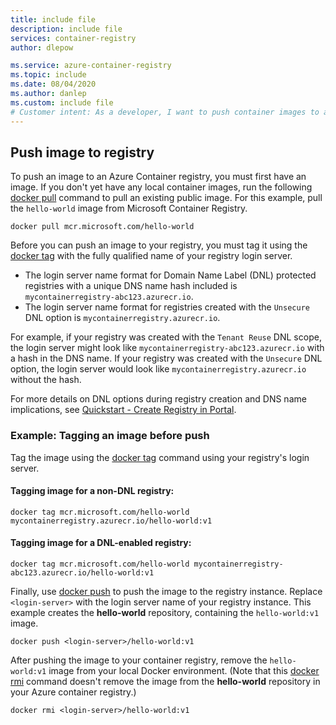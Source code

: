 ```yaml
---
title: include file
description: include file
services: container-registry
author: dlepow

ms.service: azure-container-registry
ms.topic: include
ms.date: 08/04/2020
ms.author: danlep
ms.custom: include file
# Customer intent: As a developer, I want to push container images to a container registry, so that I can manage and deploy my applications efficiently.
---
```

## Push image to registry

To push an image to an Azure Container registry, you must first have an image. If you don't yet have any local container images, run the following [docker pull][docker-pull] command to pull an existing public image. For this example, pull the `hello-world` image from Microsoft Container Registry.

```
docker pull mcr.microsoft.com/hello-world
```

Before you can push an image to your registry, you must tag it using the [docker tag][docker-tag] with the fully qualified name of your registry login server.

* The login server name format for Domain Name Label (DNL) protected registries with a unique DNS name hash included is `mycontainerregistry-abc123.azurecr.io`.
* The login server name format for registries created with the `Unsecure` DNL option is `mycontainerregistry.azurecr.io`.

For example, if your registry was created with the `Tenant Reuse` DNL scope, the login server might look like `mycontainerregistry-abc123.azurecr.io` with a hash in the DNS name. If your registry was created with the `Unsecure` DNL option, the login server would look like `mycontainerregistry.azurecr.io` without the hash.

For more details on DNL options during registry creation and DNS name implications, see [Quickstart - Create Registry in Portal](../container-registry-get-started-portal.md#configure-domain-name-label-dnl-option).

### Example: Tagging an image before push

Tag the image using the [docker tag][docker-tag] command using your registry's login server.

#### Tagging image for a non-DNL registry:

```
docker tag mcr.microsoft.com/hello-world mycontainerregistry.azurecr.io/hello-world:v1
```

#### Tagging image for a DNL-enabled registry:

```
docker tag mcr.microsoft.com/hello-world mycontainerregistry-abc123.azurecr.io/hello-world:v1
```

Finally, use [docker push][docker-push] to push the image to the registry instance. Replace `<login-server>` with the login server name of your registry instance. This example creates the **hello-world** repository, containing the `hello-world:v1` image.

```
docker push <login-server>/hello-world:v1
```

After pushing the image to your container registry, remove the `hello-world:v1` image from your local Docker environment. (Note that this [docker rmi][docker-rmi] command doesn't remove the image from the **hello-world** repository in your Azure container registry.)

```
docker rmi <login-server>/hello-world:v1
```

<!-- LINKS - External -->
[docker-push]: https://docs.docker.com/engine/reference/commandline/push/
[docker-pull]: https://docs.docker.com/engine/reference/commandline/pull/
[docker-rmi]: https://docs.docker.com/engine/reference/commandline/rmi/
[docker-run]: https://docs.docker.com/engine/reference/commandline/run/
[docker-tag]: https://docs.docker.com/engine/reference/commandline/tag/

<!-- LINKS - Internal -->

